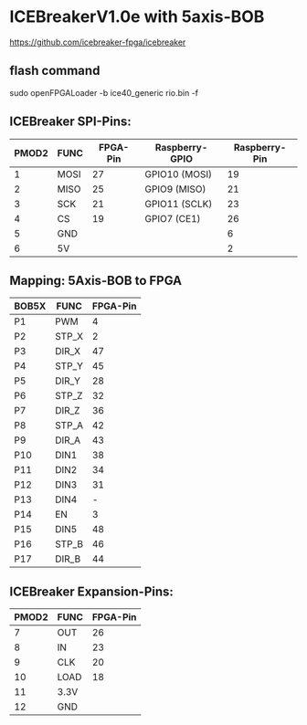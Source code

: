 # ICEBreakerV1.0e with 5axis-BOB

https://github.com/icebreaker-fpga/icebreaker

## flash command
sudo openFPGALoader -b ice40_generic rio.bin -f

## ICEBreaker SPI-Pins:

| PMOD2 | FUNC | FPGA-Pin |Raspberry-GPIO | Raspberry-Pin |
| --- | --- | --- | --- | --- |
| 1 | MOSI | 27 | GPIO10 (MOSI) | 19 |
| 2 | MISO |  25 |GPIO9 (MISO) | 21 |
| 3 | SCK |  21 |GPIO11 (SCLK) | 23 |
| 4 | CS |  19 |GPIO7 (CE1) | 26 |
| 5 | GND | | | 6 |
| 6 | 5V |  |  | 2 |


## Mapping: 5Axis-BOB to FPGA 

| BOB5X | FUNC | FPGA-Pin |
| --- | --- | --- |
| P1 | PWM | 4 |
| P2 | STP_X | 2 |
| P3 | DIR_X | 47 |
| P4 | STP_Y | 45 |
| P5 | DIR_Y | 28 |
| P6 | STP_Z | 32 |
| P7 | DIR_Z | 36 |
| P8 | STP_A | 42 |
| P9 | DIR_A | 43 |
| P10 | DIN1 | 38 |
| P11 | DIN2 | 34 |
| P12 | DIN3 | 31 |
| P13 | DIN4 | - |
| P14 | EN | 3 |
| P15 | DIN5 | 48 |
| P16 | STP_B | 46 |
| P17 | DIR_B | 44 |


## ICEBreaker Expansion-Pins:
| PMOD2 | FUNC | FPGA-Pin | 
| --- | --- | --- |
| 7 | OUT | 26 |
| 8 | IN | 23 |
| 9 | CLK | 20 |
| 10 | LOAD | 18 |
| 11 | 3.3V | |
| 12 | GND | |


